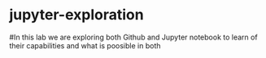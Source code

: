 # jupyter-exploration

#In this lab we are exploring both Github and Jupyter notebook to learn of their capabilities and what is poosible in both
